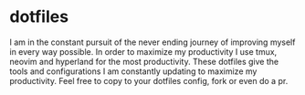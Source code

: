 # dotfiles
I am in the constant pursuit of the never ending journey of improving myself in every way possible. In order to maximize my productivity I use tmux, neovim and hyperland for the most productivity. These dotfiles give the tools and configurations I am constantly updating to maximize my productivity. Feel free to copy to your dotfiles config, fork or even do a pr.
